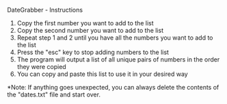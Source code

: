 DateGrabber - Instructions

1. Copy the first number you want to add to the list
2. Copy the second number you want to add to the list
3. Repeat step 1 and 2 until you have all the numbers you want to add to the list
4. Press the "esc" key to stop adding numbers to the list
5. The program will output a list of all unique pairs of numbers in the order they were copied
6. You can copy and paste this list to use it in your desired way

*Note: If anything goes unexpected, you can always delete the contents of the "dates.txt" file and start over.

